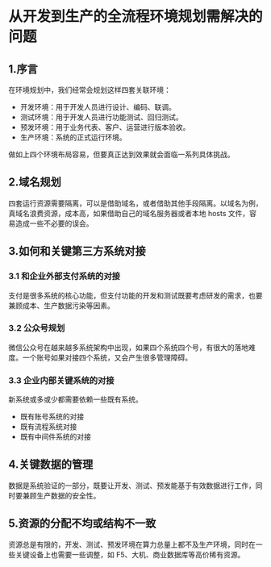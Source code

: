 # 从开发到生产的全流程环境规划需解决的问题

## 1.序言

在环境规划中，我们经常会规划这样四套关联环境：

* 开发环境：用于开发人员进行设计、编码、联调。
* 测试环境：用于开发人员进行功能测试、回归测试。
* 预发环境：用于业务代表、客户、运营进行版本验收。
* 生产环境：系统的正式运行环境。

做如上四个环境布局容易，但要真正达到效果就会面临一系列具体挑战。

## 2.域名规划

四套运行资源需要隔离，可以是借助域名，或者借助其他手段隔离。以域名为例，真域名浪费资源，成本高，如果借助自己的域名服务器或者本地 hosts 文件，容易造成一些不必要的误会。

## 3.如何和关键第三方系统对接

### 3.1 和企业外部支付系统的对接

支付是很多系统的核心功能，但支付功能的开发和测试既要考虑研发的需求，也要兼顾成本、生产数据污染等因素。

### 3.2 公众号规划

微信公众号在越来越多系统架构中出现，如果四个系统四个号，有很大的落地难度。一个账号如果对接四个系统，又会产生很多管理障碍。

### 3.3 企业内部关键系统的对接

新系统或多或少都需要依赖一些既有系统。

* 既有账号系统的对接
* 既有流程系统对接
* 既有中间件系统的对接

## 4.关键数据的管理

数据是系统验证的一部分，既要让开发、测试、预发能基于有效数据进行工作，同时要兼顾生产数据的安全性。

## 5.资源的分配不均或结构不一致

资源总是有限的，开发、测试、预发环境在算力总量上都不及生产环境，同时在一些关键设备上也需要一些调整，如 F5、大机、商业数据库等高价稀有资源。
